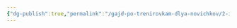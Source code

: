 ```yaml
---
{"dg-publish":true,"permalink":"/gajd-po-trenirovkam-dlya-novichkov/2-instrumenty/2-instrumenty/"}
---
```


